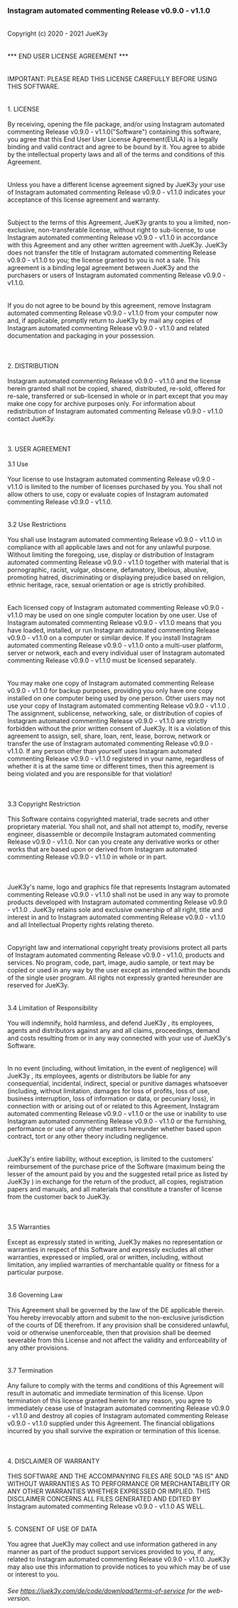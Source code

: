 ### Instagram automated commenting Release v0.9.0 - v1.1.0
<br>Copyright (c) 2020 - 2021 JueK3y
                            <br>
                            <br>
                            <br>*** END USER LICENSE AGREEMENT ***  
                            <br>
                            <br>IMPORTANT: PLEASE READ THIS LICENSE CAREFULLY BEFORE USING THIS SOFTWARE.
                            <br>
                            <br>
                            <br>1. LICENSE
                            <br>
                            <br>By receiving, opening the file package, and/or using Instagram automated commenting Release v0.9.0 - v1.1.0("Software") containing this software, you agree that this End User User License Agreement(EULA) is a legally binding and valid contract and agree to be bound by it. You agree to abide by the intellectual property laws and all of the terms and conditions of this Agreement.
                            <br>
                            <br>
                            <br>Unless you have a different license agreement signed by JueK3y your use of Instagram automated commenting Release v0.9.0 - v1.1.0 indicates your acceptance of this license agreement and warranty.
                            <br>
                            <br>
                            <br>Subject to the terms of this Agreement, JueK3y grants to you a limited, non-exclusive, non-transferable license, without right to sub-license, to use Instagram automated commenting Release v0.9.0 - v1.1.0 in accordance with this Agreement and any other written agreement with JueK3y. JueK3y does not transfer the title of Instagram automated commenting Release v0.9.0 - v1.1.0 to you; the license granted to you is not a sale. This agreement is a binding legal agreement between JueK3y and the purchasers or users of Instagram automated commenting Release v0.9.0 - v1.1.0.
                            <br>
                            <br>
                            <br>If you do not agree to be bound by this agreement, remove Instagram automated commenting Release v0.9.0 - v1.1.0 from your computer now and, if applicable, promptly return to JueK3y by mail any copies of Instagram automated commenting Release v0.9.0 - v1.1.0 and related documentation and packaging in your possession. 
                            <br>
                            <br>    
                            <br>2. DISTRIBUTION
                            <br>
                            <br>Instagram automated commenting Release v0.9.0 - v1.1.0 and the license herein granted shall not be copied, shared, distributed, re-sold, offered for re-sale, transferred or sub-licensed in whole or in part except that you may make one copy for archive purposes only. For information about redistribution of Instagram automated commenting Release v0.9.0 - v1.1.0 contact JueK3y.
                            <br>
                            <br>    
                            <br>3. USER AGREEMENT
                            <br>
                            <br>3.1 Use
                            <br>
                            <br>Your license to use Instagram automated commenting Release v0.9.0 - v1.1.0 is limited to the number of licenses purchased by you. You shall not allow others to use, copy or evaluate copies of Instagram automated commenting Release v0.9.0 - v1.1.0.
                            <br>
                            <br>
                            <br>3.2 Use Restrictions
                            <br>
                            <br>You shall use Instagram automated commenting Release v0.9.0 - v1.1.0 in compliance with all applicable laws and not for any unlawful purpose. Without limiting the foregoing, use, display or distribution of Instagram automated commenting Release v0.9.0 - v1.1.0 together with material that is pornographic, racist, vulgar, obscene, defamatory, libelous, abusive, promoting hatred, discriminating or displaying prejudice based on religion, ethnic heritage, race, sexual orientation or age is strictly prohibited.
                            <br>
                            <br>
                            <br>Each licensed copy of Instagram automated commenting Release v0.9.0 - v1.1.0 may be used on one single computer location by one user. Use of Instagram automated commenting Release v0.9.0 - v1.1.0 means that you have loaded, installed, or run Instagram automated commenting Release v0.9.0 - v1.1.0 on a computer or similar device. If you install Instagram automated commenting Release v0.9.0 - v1.1.0 onto a multi-user platform, server or network, each and every individual user of Instagram automated commenting Release v0.9.0 - v1.1.0 must be licensed separately.
                            <br>
                            <br>
                            <br>You may make one copy of Instagram automated commenting Release v0.9.0 - v1.1.0 for backup purposes, providing you only have one copy installed on one computer being used by one person. Other users may not use your copy of Instagram automated commenting Release v0.9.0 - v1.1.0 . The assignment, sublicense, networking, sale, or distribution of copies of Instagram automated commenting Release v0.9.0 - v1.1.0 are strictly forbidden without the prior written consent of JueK3y. It is a violation of this agreement to assign, sell, share, loan, rent, lease, borrow, network or transfer the use of Instagram automated commenting Release v0.9.0 - v1.1.0. If any person other than yourself uses Instagram automated commenting Release v0.9.0 - v1.1.0 registered in your name, regardless of whether it is at the same time or different times, then this agreement is being violated and you are responsible for that violation!  
                            <br>
                            <br>
                            <br>3.3 Copyright Restriction
                            <br>
                            <br>This Software contains copyrighted material, trade secrets and other proprietary material. You shall not, and shall not attempt to, modify, reverse engineer, disassemble or decompile Instagram automated commenting Release v0.9.0 - v1.1.0. Nor can you create any derivative works or other works that are based upon or derived from Instagram automated commenting Release v0.9.0 - v1.1.0 in whole or in part.
                            <br>   
                            <br>
                            <br>JueK3y's name, logo and graphics file that represents Instagram automated commenting Release v0.9.0 - v1.1.0 shall not be used in any way to promote products developed with Instagram automated commenting Release v0.9.0 - v1.1.0 . JueK3y retains sole and exclusive ownership of all right, title and interest in and to Instagram automated commenting Release v0.9.0 - v1.1.0 and all Intellectual Property rights relating thereto.
                            <br>
                            <br>
                            <br>Copyright law and international copyright treaty provisions protect all parts of Instagram automated commenting Release v0.9.0 - v1.1.0, products and services. No program, code, part, image, audio sample, or text may be copied or used in any way by the user except as intended within the bounds of the single user program. All rights not expressly granted hereunder are reserved for JueK3y. 
                            <br>
                            <br>
                            <br>3.4 Limitation of Responsibility
                            <br>
                            <br>You will indemnify, hold harmless, and defend JueK3y , its employees, agents and distributors against any and all claims, proceedings, demand and costs resulting from or in any way connected with your use of JueK3y's Software.
                            <br>
                            <br>
                            <br>In no event (including, without limitation, in the event of negligence) will JueK3y , its employees, agents or distributors be liable for any consequential, incidental, indirect, special or punitive damages whatsoever (including, without limitation, damages for loss of profits, loss of use, business interruption, loss of information or data, or pecuniary loss), in connection with or arising out of or related to this Agreement, Instagram automated commenting Release v0.9.0 - v1.1.0 or the use or inability to use Instagram automated commenting Release v0.9.0 - v1.1.0 or the furnishing, performance or use of any other matters hereunder whether based upon contract, tort or any other theory including negligence.
                            <br>
                            <br> 
                            <br>JueK3y's entire liability, without exception, is limited to the customers' reimbursement of the purchase price of the Software (maximum being the lesser of the amount paid by you and the suggested retail price as listed by JueK3y ) in exchange for the return of the product, all copies, registration papers and manuals, and all materials that constitute a transfer of license from the customer back to JueK3y.
                            <br>
                            <br>    
                            <br>3.5 Warranties
                            <br>
                            <br>Except as expressly stated in writing, JueK3y makes no representation or warranties in respect of this Software and expressly excludes all other warranties, expressed or implied, oral or written, including, without limitation, any implied warranties of merchantable quality or fitness for a particular purpose.
                            <br>
                            <br>
                            <br>3.6 Governing Law
                            <br>
                            <br>This Agreement shall be governed by the law of the DE applicable therein. You hereby irrevocably attorn and submit to the non-exclusive jurisdiction of the courts of DE therefrom. If any provision shall be considered unlawful, void or otherwise unenforceable, then that provision shall be deemed severable from this License and not affect the validity and enforceability of any other provisions.
                            <br>
                            <br>
                            <br>3.7 Termination
                            <br>
                            <br>Any failure to comply with the terms and conditions of this Agreement will result in automatic and immediate termination of this license. Upon termination of this license granted herein for any reason, you agree to immediately cease use of Instagram automated commenting Release v0.9.0 - v1.1.0 and destroy all copies of Instagram automated commenting Release v0.9.0 - v1.1.0 supplied under this Agreement. The financial obligations incurred by you shall survive the expiration or termination of this license.  
                            <br>
                            <br>
                            <br>4. DISCLAIMER OF WARRANTY
                            <br>
                            <br>THIS SOFTWARE AND THE ACCOMPANYING FILES ARE SOLD "AS IS" AND WITHOUT WARRANTIES AS TO PERFORMANCE OR MERCHANTABILITY OR ANY OTHER WARRANTIES WHETHER EXPRESSED OR IMPLIED. THIS DISCLAIMER CONCERNS ALL FILES GENERATED AND EDITED BY Instagram automated commenting Release v0.9.0 - v1.1.0 AS WELL.
                            <br>
                            <br>
                            <br>5. CONSENT OF USE OF DATA
                            <br>
                            <br>You agree that JueK3y may collect and use information gathered in any manner as part of the product support services provided to you, if any, related to Instagram automated commenting Release v0.9.0 - v1.1.0. JueK3y may also use this information to provide notices to you which may be of use or interest to you. 
                            <br>

###### _See https://juek3y.com/de/code/download/terms-of-service for the web-version._
